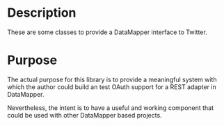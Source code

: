 # Description
These are some classes to provide a DataMapper interface to Twitter.

# Purpose
The actual purpose for this library is to provide a meaningful system with which the author could build an test OAuth support for a REST adapter in DataMapper.

Nevertheless, the intent is to have a useful and working component that could be used with other DataMapper based projects.